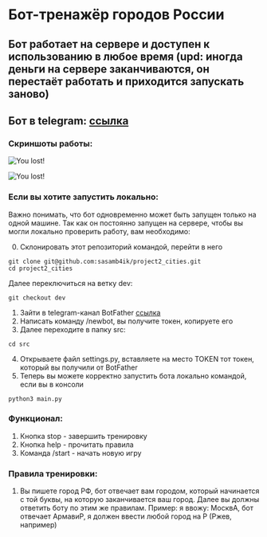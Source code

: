 # Бот-тренажёр городов России

## Бот работает на сервере и доступен к использованию в любое время (upd: иногда деньги на сервере заканчиваются, он перестаёт работать и приходится запускать заново)
## Бот в telegram: [ссылка](https://t.me/ru_cities_trainerbot)

### Скриншоты работы:
![You lost!](https://github.com/sasamb4ik/project2_cities/blob/dev/images/utils.png)

![You lost!](https://github.com/sasamb4ik/project2_cities/blob/dev/images/work.png)
### Если вы хотите запустить локально:
  Важно понимать, что бот одновременно может быть запущен только на одной машине. Так как он постоянно запущен на сервере, чтобы вы могли локально проверить работу, вам необходимо:
  
  0) Склонировать этот репозиторий командой, перейти в него
  ```
  git clone git@github.com:sasamb4ik/project2_cities.git
  cd project2_cities
  ```
  Далее переключиться на ветку dev:
  ```
  git checkout dev
  ```
  1) Зайти в telegram-канал BotFather [ссылка](https://t.me/BotFather)
  2) Написать команду /newbot, вы получите токен, копируете его
  3) Далее переходите в папку src: 
   ```
cd src
```
  4) Открываете файл settings.py, вставляете на место TOKEN тот токен, который вы получили от BotFather
  5) Теперь вы можете корректно запустить бота локально командой, если вы в консоли
  ```
  python3 main.py
  ```
### Функционал:
  1) Кнопка stop - завершить тренировку
  2) Кнопка help - прочитать правила
  3) Команда /start - начать новую игру

### Правила тренировки:
  1) Вы пишете город РФ, бот отвечает вам городом, который начинается с той буквы, на которую заканчивается ваш город. Далее вы должны ответить боту по этим же правилам.
  Пример: я ввожу: МосквА, бот отвечает АрмавиР, я должен ввести любой город на Р (Ржев, например)
